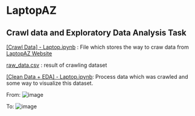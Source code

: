 # LaptopAZ
## Crawl data and Exploratory Data Analysis Task
[[Crawl Data] - Laptop.ipynb](https://github.com/phamnguyet2003/LaptopAZ/blob/main/%5BCrawl%20Data%5D%20-%20Laptop.ipynb) : File which stores the way to craw data from [LaptopAZ Website](https://laptopaz.vn/new-100-asus-rog-zephyrus-g15-ga503rm-ryzen-7-6800hs-16gb-512gb-rtx-3060-6gb-15.6-qhd-165hz.html)

[raw_data.csv](https://github.com/phamnguyet2003/LaptopAZ/blob/main/raw_data.csv) : result of crawling dataset 

[[Clean Data + EDA] - Laptop.ipynb](https://github.com/phamnguyet2003/LaptopAZ/blob/main/%5BClean%20Data%20%2B%20EDA%5D%20-%20Laptop.ipynb): Process data which was crawled and some way to visualize this dataset.

From:
![image](https://github.com/user-attachments/assets/70788a4e-15a6-449a-818a-4206810f7ac5)

To:
![image](https://github.com/user-attachments/assets/376e0b6e-f61d-4789-88bb-b68c69086696)

